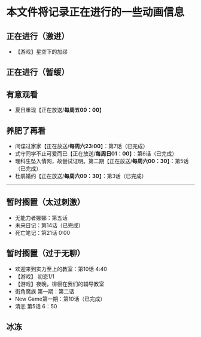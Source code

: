 # 本文件将记录正在进行的一些动画信息

## 正在进行（激进）

- 【游戏】星空下的加缪 


## 正在进行（暂缓）


## 有意观看

- 夏日重现【正在放送/**每周五00：00**】

## 养肥了再看

- 间谍过家家【正在放送/**每周六23:00**】：第7话（已完成）
- 式守同学不止可爱而已【正在放送/**每周日01：00**】：第6话（已完成）
- 理科生坠入情网，故尝试证明。第二期【正在放送/**每周六00：30**】：第5话（已完成）
- 杜鹃婚约【正在放送/**每周六00：30**】：第3话（已完成）
---
## 暂时搁置（太过刺激）

- 无能力者娜娜：第五话
- 未来日记：第14话（已完成）
- 死亡笔记：第21话 0:00  

## 暂时搁置（过于无聊）
- 欢迎来到实力至上的教室：第10话 4:40
- 【游戏】 初恋1/1
- 【游戏】夜晚，徘徊在我们的辅导教室
- 街角魔族 第一期：第二话
- New Game第一期：第10话（已完成）
- 清恋 第5话 6：50

## 冰冻

